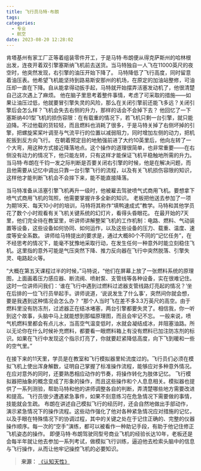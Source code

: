 ```yaml
---
title: 飞行员马特·布朗
tags:
categories:
  - 专业
  - 航空
date: 2023-08-20 12:28:02
---
```


肯塔基州有家工厂正等着组装零件开工，于是马特·布朗便从得克萨斯州的哈林根出发，连夜开着双引擎塞斯纳飞机前去送货。当马特独自一人飞在11000英尺的夜空时，他突然发现，右引擎的油压开始下降了。
马特降低了飞行高度，同时留意着油压表。他希望飞机能坚持到路易斯安那州的机场，在原定的加油站整修，可油压却一直在下降。自从能拿得动扳手起，马特就开始摆弄活塞发动机了，他很清楚自己这次遇上了麻烦。<!--more-->
他在脑子里思考着整件事情，考虑了可采取的措施——如果让油压过低，他就要冒引擎失灵的风险，那么在关闭引擎前还能飞多远？关闭引擎后会怎么样？飞机会失去右侧的升力，那样的话会不会掉下去？
他回忆了一下塞斯纳401型飞机的损伤容限：在有载重的情况下，若飞机只剩一台引擎，就只能迫降。不过他载的货较轻，而且燃料也消耗了很多，于是马特关掉了右侧坏掉的引擎，把螺旋桨桨叶调至与气流平行的位置以减弱阻力，同时增加左侧的动力，把机舵扳到反方向飞行。
在朝着预定目的地勉强前进了大约10英里后，他向左转了一个大弯，用这种方式接近降落地点。这个操作的道理很简单，也非常重要——在右侧没有动力的情况下，他只能左转，只有这样才能保证飞机平稳触地所需的升力。
当马特·布朗在千钧一发之际判断是否要关闭右引擎的时候，他是在解决问题，而且他需要从记忆中调出只靠一台引擎飞行的流程，以及有关飞机损伤容限的知识，这样他才能判断飞机会不会摔下来，能不能直接降落。

当马特准备从活塞引擎飞机再升一级时，他被雇去驾驶喷气式商用飞机。要想拿下喷气式商用飞机的驾照，他需要掌握许多全新的知识。
老板把他送去参加了一项为期18天、每天10小时的培训，马特将其称作“填鸭速成式”教学。马特和其他学员花了数个小时观看有关飞机关键系统的幻灯片，看得头昏眼花。
在最开始的7天里，他们完全待在教室里，听讲师讲解整架飞机的工作机制：电路、燃料、气动装置等设备，这些设备如何协同、如何运作，以及这些设备的压力、载重、温度、速度等安全系数。
讲师给马特提出的要求是，通过大概80个不同的“记忆任务”，在不经思考的情况下，能毫不犹豫地采取行动，在发生任何一种意外时能立刻稳住飞机。这里指的意外可能是气压突然下降、推力反向器在飞行中突然脱落、引擎失灵、电路起火等。

“大概在第五天课程过半的时候，”马特说，“他们在屏幕上放了一张燃料系统的原理图，上面画着压力感应器、断流阀、喷射泵、支管线等各种设备，实在很难记住。
这时一位讲师问我们：‘谁在飞行中遇到过燃料过滤器支管线路灯亮起的情况？’坐在后排的一位飞行员举起手。讲师说道，‘说说发生了什么事’，突然间你就会想，要是我遇到这种情况会怎么办？
“那个人当时飞在差不多3.3万英尺的高空。由于燃料里没有防冻剂，过滤器正在结冰堵塞，两台引擎都要失灵了。相信我，你一听到这个故事，头脑中马上就能想到那幅原理图，而且会牢记不忘。
一般来说，喷气机燃料里都会有点儿水，当高空气温变低时，水就会凝结成冰，并阻塞油路。所以无论你在什么时候补充燃料，都要看一眼燃料箱上有没有燃料已加注防冻剂的标识。如果在飞行中发现这个指示灯亮了，你就要赶紧降低高度，向下飞到暖和一些的空气里。”
  
在接下来的11天里，学员是在教室和飞行模拟器里轮流度过的。飞行员们必须在模拟飞机上使出浑身解数，证明自己掌握了标准操作流程，能够应对多种意外情况。在应对意外的同时，还要熟悉相应动作的节奏，将操作转化为肢体记忆。
飞行模拟器把抽象的概念变成了形象的操作，而且这些操作和个人息息相关。模拟器也提供了一系列测验，帮助马特和他的讲师调整各自的判断，弄清楚哪些地方需要改进和提高。飞行员很少遭遇紧急事件，如果不刻意练习在危急情况下需要做的事情，技能就会生疏。
布朗在讲述自己模拟飞行的经历时，还会自然地做出手部动作，演示紧急情况下的操作流程。这些动作强化了他对各种紧急情况应对措施的记忆，以及手眼在特殊情况下的协调过程，其中的关键之处在于记住正确的、完整的仪器操作顺序。每一次的“空手”演练，都可以被看作一种助记手段，有助于他记住修正飞机姿态的操作。
即便马特·布朗驾驶同型号商业飞机的经验长达10年，老板还是会每半年就让他去参加一系列考试，做模拟飞行训练，逼迫他去检索头脑中的信息与飞行操作，从而让他牢记操控飞机的必要知识。

> **来源：**
>[《认知天性》](https://yamaeye.github.io/docs/#/读书/学习/认知天性.md)  
